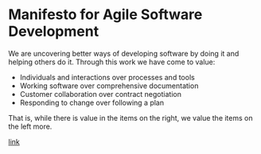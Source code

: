 # Manifesto for Agile Software Development

We are uncovering better ways of developing software by doing it and helping others do it. Through this work we have come to value:

- Individuals and interactions over processes and tools
- Working software over comprehensive documentation
- Customer collaboration over contract negotiation
- Responding to change over following a plan

That is, while there is value in the items on the right, we value the items on the left more.

[link](http://agilemanifesto.org)
